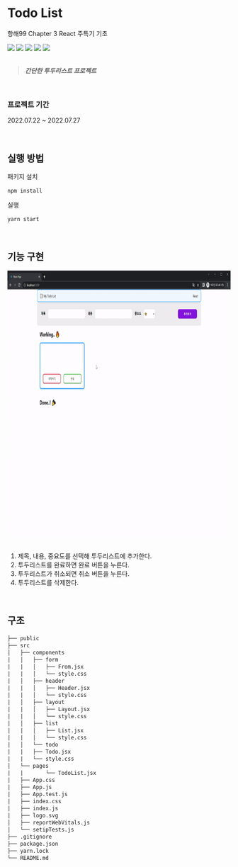 # Todo List

항해99 Chapter 3 React 주특기 기초

<!-- <img src="https://img.shields.io/badge/이름-색상코드?style=flat-square&logo=로고명&logoColor=로고색"/> -->

<div>
<img src="https://img.shields.io/badge/yarn-2C8EBB?style=flat-square&logo=yarn&logoColor=white"/>
<img src="https://img.shields.io/badge/React-61DAFB?style=flat-square&logo=React&logoColor=black"/>
<img src="https://img.shields.io/badge/HTML5-E34F26?style=flat-square&logo=HTML5&logoColor=white"/>
<img src="https://img.shields.io/badge/CSS3-1572B6?style=flat-square&logo=CSS3&logoColor=white"/>
<img src="https://img.shields.io/badge/JavaScript-F7DF1E?style=flat-square&logo=JavaScript&logoColor=white"/>
</div>

<br>

> ***간단한 투두리스트 프로젝트***

<br>

### 프로젝트 기간
2022.07.22 ~ 2022.07.27

<br>

## 실행 방법

패키지 설치
```
npm install
```

실행
```bash
yarn start
```

<br>

## 기능 구현

<div align="center">
<img src="./public/todolist_execute.gif" width="800" height="600" />
</div>
<br>

1. 제목, 내용, 중요도를 선택해 투두리스트에 추가한다.
2. 투두리스트를 완료하면 완료 버튼을 누른다.
3. 투두리스트가 취소되면 취소 버튼을 누른다.
4. 투두리스트를 삭제한다.

<br>

## 구조
```
├── public
├── src
│	├── components
|	│	├── form
|	|	│	├── From.jsx
|	|	│	└── style.css
|	│	├── header
|	|	│	├── Header.jsx
|	|	│	└── style.css
|	│	├── layout
|	|	│	├── Layout.jsx
|	|	│	└── style.css
|	│	├── list
|	|	│	├── List.jsx
|	|	│	└── style.css
|	│	└── todo
|	|	├── Todo.jsx
|	|	└── style.css
│	└── pages
|	|		└── TodoList.jsx
|	├── App.css
|	├── App.js
|	├── App.test.js
|	├── index.css
|	├── index.js
|	├── logo.svg
│	├── reportWebVitals.js
│	└── setipTests.js
├── .gitignore
├── package.json
├── yarn.lock
└── README.md
```
<br>
